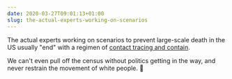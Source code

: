 ```yaml
---
date: 2020-03-27T09:01:13+01:00
slug: the-actual-experts-working-on-scenarios
---
```

The actual experts working on scenarios to prevent large-scale death in the US usually "end" with a regimen of [contact tracing and contain](https://twitter.com/mlipsitch/status/1243351925229223937).

We can't even pull off the census without politics getting in the way, and never restrain the movement of white people. 😬

